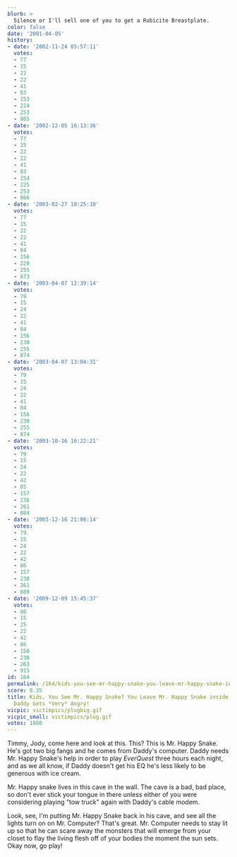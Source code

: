 ```yaml
---
blurb: >
  Silence or I'll sell one of you to get a Rubicite Breastplate.
color: false
date: '2001-04-05'
history:
- date: '2002-11-24 05:57:11'
  votes:
  - 77
  - 15
  - 22
  - 22
  - 41
  - 83
  - 153
  - 224
  - 253
  - 865
- date: '2002-12-05 16:13:36'
  votes:
  - 77
  - 15
  - 22
  - 22
  - 41
  - 83
  - 154
  - 225
  - 253
  - 866
- date: '2003-02-27 10:25:10'
  votes:
  - 77
  - 15
  - 22
  - 22
  - 41
  - 84
  - 156
  - 228
  - 255
  - 873
- date: '2003-04-07 12:39:14'
  votes:
  - 79
  - 15
  - 24
  - 22
  - 41
  - 84
  - 156
  - 230
  - 255
  - 874
- date: '2003-04-07 13:04:31'
  votes:
  - 79
  - 15
  - 24
  - 22
  - 41
  - 84
  - 156
  - 230
  - 255
  - 874
- date: '2003-10-16 16:22:21'
  votes:
  - 79
  - 15
  - 24
  - 22
  - 42
  - 85
  - 157
  - 236
  - 261
  - 884
- date: '2003-12-16 21:06:14'
  votes:
  - 79
  - 15
  - 24
  - 22
  - 42
  - 86
  - 157
  - 238
  - 261
  - 889
- date: '2009-12-09 15:45:37'
  votes:
  - 80
  - 15
  - 25
  - 22
  - 42
  - 86
  - 158
  - 238
  - 263
  - 915
id: 164
permalink: /164/kids-you-see-mr-happy-snake-you-leave-mr-happy-snake-inside-the-wall-or-daddy-gets-very-angry/
score: 8.35
title: Kids, You See Mr. Happy Snake? You Leave Mr. Happy Snake inside the Wall or
  Daddy Gets *Very* Angry!
vicpic: victimpics/plugbig.gif
vicpic_small: victimpics/plug.gif
votes: 1860
---
```


Timmy, Jody, come here and look at this. This? This is Mr. Happy Snake.
He's got two big fangs and he comes from Daddy's computer. Daddy needs
Mr. Happy Snake's help in order to play *EverQuest* three hours each
night, and as we all know, if Daddy doesn't get his EQ he's less likely
to be generous with ice cream.

Mr. Happy snake lives in this cave in the wall. The cave is a bad, bad
place, so don't ever stick your tongue in there unless either of you
were considering playing "tow truck" again with Daddy's cable modem.

Look, see, I'm putting Mr. Happy Snake back in his cave, and see all the
lights turn on on Mr. Computer? That's great. Mr. Computer needs to stay
lit up so that he can scare away the monsters that will emerge from your
closet to flay the living flesh off of your bodies the moment the sun
sets. Okay now, go play!